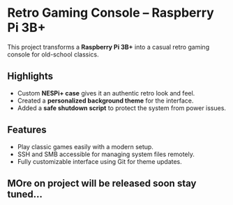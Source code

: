 # Retro Gaming Console – Raspberry Pi 3B+

This project transforms a **Raspberry Pi 3B+** into a casual retro gaming console for old-school classics.  

## Highlights
- Custom **NESPi+ case** gives it an authentic retro look and feel.  
- Created a **personalized background theme** for the interface.  
- Added a **safe shutdown script** to protect the system from power issues.  

## Features
- Play classic games easily with a modern setup.  
- SSH and SMB accessible for managing system files remotely.
- Fully customizable interface using Git for theme updates.

## MOre on project will be released soon stay tuned...
